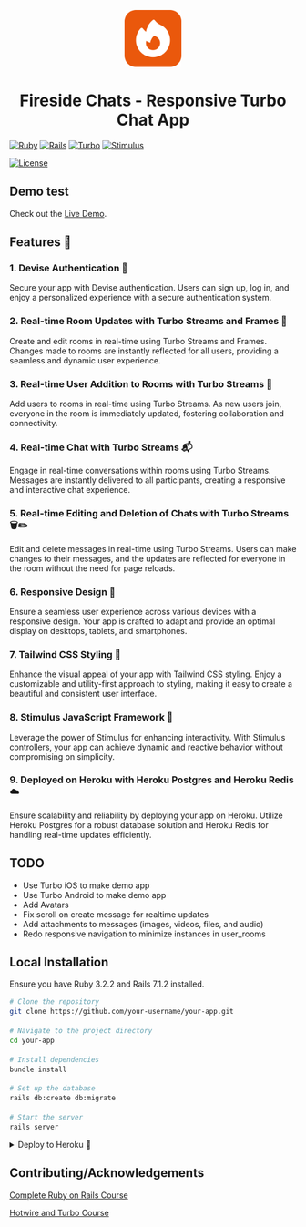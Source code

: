 
<p align="center">
  <img src="app/assets/images/favicon.svg" width="100" height="100" alt="Your Logo">
</p>

<h1 align="center">Fireside Chats - Responsive Turbo Chat App</h1>

[![Ruby](https://img.shields.io/badge/Ruby-3.2.2-red.svg)](https://www.ruby-lang.org/en/)
[![Rails](https://img.shields.io/badge/Rails-7.1.2-blue.svg)](https://rubyonrails.org/)
[![Turbo](https://img.shields.io/badge/Turbo-green.svg)](https://turbo.hotwired.dev/)
[![Stimulus](https://img.shields.io/badge/Stimulus-yellow.svg)](https://stimulus.hotwired.dev/)

[![License](https://img.shields.io/badge/License-MIT-brightgreen.svg)](LICENSE.md)

## Demo test

Check out the [Live Demo](https://turbo-chat-app-51765420d263.herokuapp.com/users/sign_in).

## Features 🚀

### 1. Devise Authentication 🔐

Secure your app with Devise authentication. Users can sign up, log in, and enjoy a personalized experience with a secure authentication system.

### 2. Real-time Room Updates with Turbo Streams and Frames 🔄

Create and edit rooms in real-time using Turbo Streams and Frames. Changes made to rooms are instantly reflected for all users, providing a seamless and dynamic user experience.

### 3. Real-time User Addition to Rooms with Turbo Streams 🤝

Add users to rooms in real-time using Turbo Streams. As new users join, everyone in the room is immediately updated, fostering collaboration and connectivity.

### 4. Real-time Chat with Turbo Streams 📬

Engage in real-time conversations within rooms using Turbo Streams. Messages are instantly delivered to all participants, creating a responsive and interactive chat experience.

### 5. Real-time Editing and Deletion of Chats with Turbo Streams 🗑️✏️

Edit and delete messages in real-time using Turbo Streams. Users can make changes to their messages, and the updates are reflected for everyone in the room without the need for page reloads.

### 6. Responsive Design 📱

Ensure a seamless user experience across various devices with a responsive design. Your app is crafted to adapt and provide an optimal display on desktops, tablets, and smartphones.

### 7. Tailwind CSS Styling 🎨

Enhance the visual appeal of your app with Tailwind CSS styling. Enjoy a customizable and utility-first approach to styling, making it easy to create a beautiful and consistent user interface.

### 8. Stimulus JavaScript Framework 🚀

Leverage the power of Stimulus for enhancing interactivity. With Stimulus controllers, your app can achieve dynamic and reactive behavior without compromising on simplicity.

### 9. Deployed on Heroku with Heroku Postgres and Heroku Redis ☁️

Ensure scalability and reliability by deploying your app on Heroku. Utilize Heroku Postgres for a robust database solution and Heroku Redis for handling real-time updates efficiently.


## TODO
- Use Turbo iOS to make demo app
- Use Turbo Android to make demo app
- Add Avatars
- Fix scroll on create message for realtime updates
- Add attachments to messages (images, videos, files, and audio)
- Redo responsive navigation to minimize instances in user_rooms


## Local Installation

Ensure you have Ruby 3.2.2 and Rails 7.1.2 installed.

```bash
# Clone the repository
git clone https://github.com/your-username/your-app.git

# Navigate to the project directory
cd your-app

# Install dependencies
bundle install

# Set up the database
rails db:create db:migrate

# Start the server
rails server
```

<details>
    <summary>Deploy to Heroku 🚀</summary>

## Deploy to Heroku 🚀

You can deploy this Rails 7 Turbo and Stimulus app to Heroku in just a few steps.

### Prerequisites

- Make sure you have a [Heroku account](https://signup.heroku.com/) and the [Heroku CLI](https://devcenter.heroku.com/articles/heroku-cli) installed.

### Deployment Steps

1. **Create a new Heroku App:**

   ```bash
   heroku create your-app-name
    ```
   
2. **Configure Database and Redis:**

   Add Heroku Postgres and Heroku Redis addons to your app:

   ```bash
   heroku addons:create heroku-postgresql
   heroku addons:create heroku-redis
   ```
    
    Ensure your config/database.yml and config/cable.yml files are configured to use the Heroku Postgres and Heroku Redis addons.

3. **Deploy to Heroku:**

   ```bash
    git push heroku main
    ```

4. **Run Migrations:**

   ```bash
   heroku run rake db:migrate
   ```

5. **Open Your App:**

   ```bash
    heroku open
    ```

Your Rails 7 Turbo and Stimulus app should now be deployed to Heroku. Make sure to replace your-app-name with a unique name for your Heroku app.

### Notes

- If you're using any other addons or services, make sure to configure them on Heroku.
- Ensure your config/master.key is not included in version control to keep your credentials secure.

</details>

## Contributing/Acknowledgements
[Complete Ruby on Rails Course](https://www.udemy.com/course/the-complete-ruby-on-rails-developer-course/?kw=the+complete+ruby&src=sac)

[Hotwire and Turbo Course](https://www.udemy.com/course/ruby-on-rails-7-y-hotwire-2023/)
